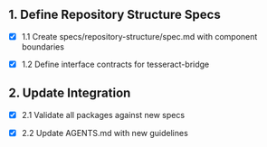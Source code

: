 ## 1. Define Repository Structure Specs

- [x] 1.1 Create specs/repository-structure/spec.md with component boundaries

- [x] 1.2 Define interface contracts for tesseract-bridge

## 2. Update Integration

- [x] 2.1 Validate all packages against new specs

- [x] 2.2 Update AGENTS.md with new guidelines